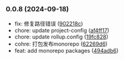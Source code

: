 ## <small>0.0.8 (2024-09-18)</small>

* fix: 修复路径错误 ([902218c](https://github.com/novlan1/uni-plugin-light/commits/902218c))
* chore: update project-config ([af4ff17](https://github.com/novlan1/uni-plugin-light/commits/af4ff17))
* chore: update rollup.config ([19fc828](https://github.com/novlan1/uni-plugin-light/commits/19fc828))
* cohre: 打包发布monorepo ([62269d6](https://github.com/novlan1/uni-plugin-light/commits/62269d6))
* feat: add monorepo packages ([494adb6](https://github.com/novlan1/uni-plugin-light/commits/494adb6))




